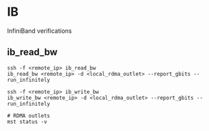 # IB

InfiniBand verifications

## ib_read_bw

```
ssh -f <remote_ip> ib_read_bw
ib_read_bw <remote_ip> -d <local_rdma_outlet> --report_gbits --run_infinitely

ssh -f <remote_ip> ib_write_bw
ib_write_bw <remote_ip> -d <local_rdma_outlet> --report_gbits --run_infinitely

# RDMA outlets
mst status -v
```
